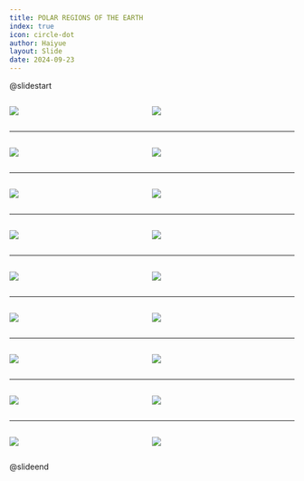 ```yaml
---
title: POLAR REGIONS OF THE EARTH
index: true
icon: circle-dot
author: Haiyue
layout: Slide
date: 2024-09-23
---
```

 
@slidestart

<div style="display:flex">
<div style="flex:1">

![](/reading/english/Level-U/POLAR%20REGIONS%20OF%20THE%20EARTH/001.webp)
</div>
<div style="flex:1">

![](/reading/english/Level-U/POLAR%20REGIONS%20OF%20THE%20EARTH/002.webp)
</div>
</div>

---

<div style="display:flex">
<div style="flex:1">

![](/reading/english/Level-U/POLAR%20REGIONS%20OF%20THE%20EARTH/003.webp)
</div>
<div style="flex:1">

![](/reading/english/Level-U/POLAR%20REGIONS%20OF%20THE%20EARTH/004.webp)
</div>
</div>

---

<div style="display:flex">
<div style="flex:1">

![](/reading/english/Level-U/POLAR%20REGIONS%20OF%20THE%20EARTH/005.webp)
</div>
<div style="flex:1">

![](/reading/english/Level-U/POLAR%20REGIONS%20OF%20THE%20EARTH/006.webp)
</div>
</div>

---

<div style="display:flex">
<div style="flex:1">

![](/reading/english/Level-U/POLAR%20REGIONS%20OF%20THE%20EARTH/007.webp)
</div>
<div style="flex:1">

![](/reading/english/Level-U/POLAR%20REGIONS%20OF%20THE%20EARTH/008.webp)
</div>
</div>

---

<div style="display:flex">
<div style="flex:1">

![](/reading/english/Level-U/POLAR%20REGIONS%20OF%20THE%20EARTH/009.webp)
</div>
<div style="flex:1">

![](/reading/english/Level-U/POLAR%20REGIONS%20OF%20THE%20EARTH/010.webp)
</div>
</div>

---

<div style="display:flex">
<div style="flex:1">

![](/reading/english/Level-U/POLAR%20REGIONS%20OF%20THE%20EARTH/011.webp)
</div>
<div style="flex:1">

![](/reading/english/Level-U/POLAR%20REGIONS%20OF%20THE%20EARTH/012.webp)
</div>
</div>

---

<div style="display:flex">
<div style="flex:1">

![](/reading/english/Level-U/POLAR%20REGIONS%20OF%20THE%20EARTH/013.webp)
</div>
<div style="flex:1">

![](/reading/english/Level-U/POLAR%20REGIONS%20OF%20THE%20EARTH/014.webp)
</div>
</div>

---

<div style="display:flex">
<div style="flex:1">

![](/reading/english/Level-U/POLAR%20REGIONS%20OF%20THE%20EARTH/015.webp)
</div>
<div style="flex:1">

![](/reading/english/Level-U/POLAR%20REGIONS%20OF%20THE%20EARTH/016.webp)
</div>
</div>

---

<div style="display:flex">
<div style="flex:1">

![](/reading/english/Level-U/POLAR%20REGIONS%20OF%20THE%20EARTH/017.webp)
</div>
<div style="flex:1">

![](/reading/english/Level-U/POLAR%20REGIONS%20OF%20THE%20EARTH/018.webp)
</div>
</div>

@slideend